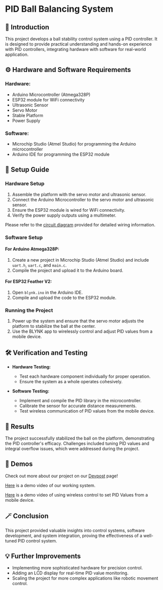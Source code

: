 # PID Ball Balancing System

## 🌟 Introduction

This project develops a ball stability control system using a PID controller. It is designed to provide practical
understanding and hands-on experience with PID controllers, integrating hardware with software for real-world
application.

## ⚙️ Hardware and Software Requirements

### Hardware:

- Arduino Microcontroller (Atmega328P)
- ESP32 module for WiFi connectivity
- Ultrasonic Sensor
- Servo Motor
- Stable Platform
- Power Supply

### Software:

- Microchip Studio (Atmel Studio) for programming the Arduino microcontroller
- Arduino IDE for programming the ESP32 module

## 🚀 Setup Guide

### Hardware Setup

1. Assemble the platform with the servo motor and ultrasonic sensor.
2. Connect the Arduino Microcontroller to the servo motor and ultrasonic sensor.
3. Ensure the ESP32 module is wired for WiFi connectivity.
4. Verify the power supply outputs using a multimeter.

Please refer to the [circuit diagram](circuit-diagram.jpg) provided for detailed wiring information.

### Software Setup

#### For Arduino Atmega328P:

1. Create a new project in Microchip Studio (Atmel Studio) and include `uart.h`, `uart.c`, and `main.c`.
2. Compile the project and upload it to the Arduino board.

#### For ESP32 Feather V2:

1. Open `blynk.ino` in the Arduino IDE.
2. Compile and upload the code to the ESP32 module.

### Running the Project

1. Power up the system and ensure that the servo motor adjusts the platform to stabilize the ball at the center.
2. Use the BLYNK app to wirelessly control and adjust PID values from a mobile device.

## 🛠️ Verification and Testing

- **Hardware Testing:**
    - Test each hardware component individually for proper operation.
    - Ensure the system as a whole operates cohesively.

- **Software Testing:**
    - Implement and compile the PID library in the microcontroller.
    - Calibrate the sensor for accurate distance measurements.
    - Test wireless communication of PID values from the mobile device.

## 🎉 Results

The project successfully stabilized the ball on the platform, demonstrating the PID controller's efficacy. Challenges
included tuning PID values and integral overflow issues, which were addressed during the project.

## 🔮 Demos

Check out more about our project on
our [Devpost](https://devpost.com/software/ball-stability-control-using-pid-controller) page!

[Here](https://www.youtube.com/watch?v=rWQ8Ez3nQEM) is a demo video of our working system.

[Here](https://youtu.be/p7XoBY4ouEg?si=I2p8ivDkeHnvJMq5) is a demo video of using wireless control to set PID Values
from a mobile device.

## 🪄 Conclusion

This project provided valuable insights into control systems, software development, and system integration, proving the
effectiveness of a well-tuned PID control system.

## 💡 Further Improvements

- Implementing more sophisticated hardware for precision control.
- Adding an LCD display for real-time PID value monitoring.
- Scaling the project for more complex applications like robotic movement control.